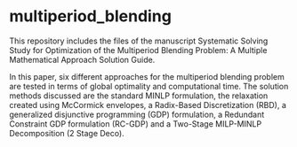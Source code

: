 # multiperiod_blending
This repository includes the files of the manuscript Systematic Solving Study for Optimization of the Multiperiod Blending Problem: A Multiple Mathematical Approach Solution Guide.

In this paper, six different approaches for the multiperiod blending problem are tested in terms of global optimality and computational time. The solution methods discussed are the standard MINLP formulation, the relaxation created using McCormick envelopes, a Radix-Based Discretization (RBD), a generalized disjunctive programming (GDP) formulation, a Redundant Constraint GDP formulation (RC-GDP) and a Two-Stage MILP-MINLP Decomposition (2 Stage Deco).
